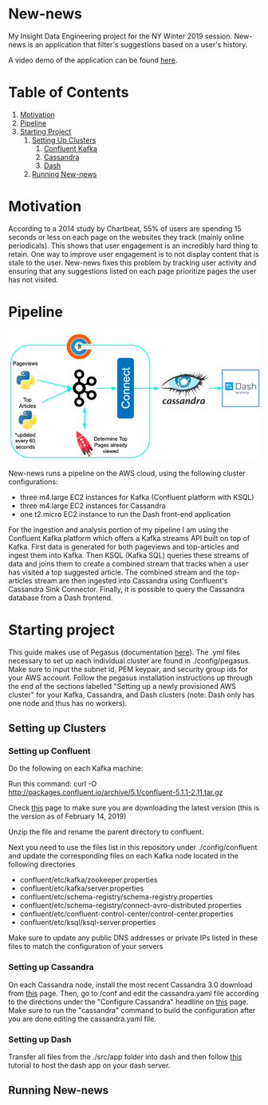 # New-news
My Insight Data Engineering project for the NY Winter 2019 session. New-news is an application that filter's suggestions based on a user's history.

A video demo of the application can be found [here](https://www.youtube.com/watch?v=fFACYU7QMPk).

# Table of Contents
1. [Motivation](README.md#Motivation)
2. [Pipeline](README.md#Pipeline)
3. [Starting Project](README.md#Starting-Project)
    1. [Setting Up Clusters](README.md#setting-up-clusters)
        1. [Confluent Kafka](README.md#setting-up-kafka)
        2. [Cassandra](README.md#setting-up-cassandra)
        3. [Dash](README.md#setting-up-dash)
    2. [Running New-news](README.md#running-new-news)


# Motivation
According to a 2014 study by Chartbeat, 55% of users are spending 15 seconds or less on each page on the websites they track (mainly online periodicals). This shows that user engagement is an incredibly hard thing to retain. One way to improve user engagement is to not display content that is stale to the user. New-news fixes this problem by tracking user activity and ensuring that any suggestions listed on each page prioritize pages the user has not visited.

# Pipeline
![alt text](img/newnews-pipeline.png)

New-news runs a pipeline on the AWS cloud, using the following cluster configurations:

* three m4.large EC2 instances for Kafka (Confluent platform with KSQL)
* three m4.large EC2 instances for Cassandra
* one t2.micro EC2 instance to run the Dash front-end application

For the ingestion and analysis portion of my pipeline I am using the Confluent Kafka platform which offers a Kafka streams API built on top of Kafka. First data is generated for both pageviews and top-articles and ingest them into Kafka. Then KSQL (Kafka SQL) queries these streams of data and joins them to create a combined stream that tracks when a user has visited a top suggested article. The combined stream and the top-articles stream are then ingested into Cassandra using Confluent's Cassandra Sink Connector. Finally, it is possible to query the Cassandra database from a Dash frontend.

# Starting project

This guide makes use of Pegasus (documentation [here](https://github.com/InsightDataScience/pegasus)). The .yml files necessary to set up each individual cluster are found in ./config/pegasus. Make sure to input the subnet id, PEM keypair, and security group ids for your AWS account. Follow the pegasus installation instructions up through the end of the sections labelled "Setting up a newly provisioned AWS cluster" for your Kafka, Cassandra, and Dash clusters (note: Dash only has one node and thus has no workers).

## Setting up Clusters
### Setting up Confluent
Do the following on each Kafka machine:

Run this command: curl -O http://packages.confluent.io/archive/5.1/confluent-5.1.1-2.11.tar.gz

Check [this](https://docs.confluent.io/current/installation/installing_cp/zip-tar.html#prod-kafka-cli-install) page to make sure you are downloading the latest version (this is the version as of February 14, 2019)

Unzip the file and rename the parent directory to confluent.


Next you need to use the files list in this repository under ./config/confluent and update the corresponding files on each Kafka node located in the following directories
* confluent/etc/kafka/zookeeper.properties
* confluent/etc/kafka/server.properties
* confluent/etc/schema-registry/schema-registry.properties
* confluent/etc/schema-registry/connect-avro-distributed.properties
* confluent/etc/confluent-control-center/control-center.properties
* confluent/etc/ksql/ksql-server.properties

Make sure to update any public DNS addresses or private IPs listed in these files to match the configuration of your servers

### Setting up Cassandra
On each Cassandra node, install the most recent Cassandra 3.0 download from [this](https://cassandra.apache.org/download/) page. Then, go to <path-to-Cassandra>/conf and edit the cassandra.yaml file according to the directions under the "Configure Cassandra" headline on [this](https://github.com/InsightDataScience/data-engineering-ecosystem/wiki/cassandra) page. Make sure to run the "cassandra" command to build the configuration after you are done editing the cassandra.yaml file.


### Setting up Dash
Transfer all files from the ./src/app folder into dash and then follow [this](https://www.digitalocean.com/community/tutorials/how-to-deploy-python-wsgi-apps-using-gunicorn-http-server-behind-nginx) tutorial to host the dash app on your dash server.


## Running New-news
